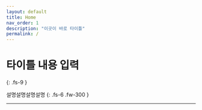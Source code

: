 ```yaml
---
layout: default
title: Home
nav_order: 1
description: "이곳이 바로 타이틀"
permalink: /
---
```


# 타이틀 내용 입력
{: .fs-9 }

설명설명설명설명
{: .fs-6 .fw-300 }

---